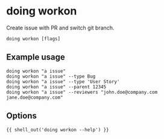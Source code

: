 # doing workon

Create issue with PR and switch git branch.

```shell
doing workon [flags]
```

## Example usage

```shell
doing workon "a issue"
doing workon "a issue" --type Bug
doing workon "a issue" --type 'User Story'
doing workon "a issue" --parent 12345
doing workon "a issue" --reviewers "john.doe@company.com jane.doe@company.com"
```

## Options

```nohighlight
{{ shell_out('doing workon --help') }}
```

